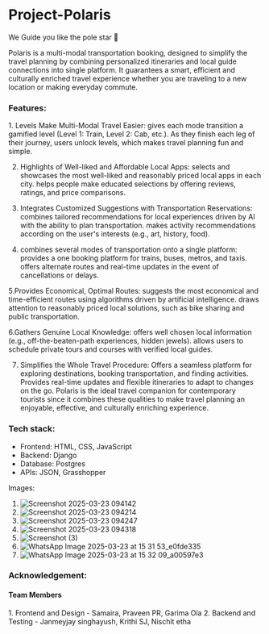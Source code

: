 <h1>Project-Polaris</h1>
<p>We Guide you like the pole star 🌟 </p>
<p>Polaris is a multi-modal transportation booking, designed to simplify the travel planning by combining personalized itineraries and local guide connections into single platform. It guarantees a smart, efficient and culturally enriched travel experience whether you are traveling to a new location or making everyday commute.</p>

<h3>Features:</h3>
1. Levels Make Multi-Modal Travel Easier: 
 gives each mode transition a gamified level (Level 1: Train, Level 2: Cab, etc.). 
 As they finish each leg of their journey, users unlock levels, which makes travel planning fun and simple.

2. Highlights of Well-liked and Affordable Local Apps:
   selects and showcases the most well-liked and reasonably priced local apps in each city.
   helps people make educated selections by offering reviews, ratings, and price comparisons.

3. Integrates Customized Suggestions with Transportation Reservations:
   combines tailored recommendations for local experiences driven by AI with the ability to plan transportation.
   makes activity recommendations according on the user's interests (e.g., art, history, food).

4. combines several modes of transportation onto a single platform:
   provides a one booking platform for trains, buses, metros, and taxis.
   offers alternate routes and real-time updates in the event of cancellations or delays.

5.Provides Economical, Optimal Routes:
suggests the most economical and time-efficient routes using algorithms driven by artificial intelligence.
draws attention to reasonably priced local solutions, such as bike sharing and public transportation.

6.Gathers Genuine Local Knowledge:
offers well chosen local information (e.g., off-the-beaten-path experiences, hidden jewels).
allows users to schedule private tours and courses with verified local guides.

7. Simplifies the Whole Travel Procedure:
   Offers a seamless platform for exploring destinations, booking transportation, and finding activities.
   Provides real-time updates and flexible itineraries to adapt to changes on the go.
   Polaris is the ideal travel companion for contemporary tourists since it combines these qualities to make travel planning an enjoyable, effective, and culturally enriching experience.

<h3>Tech stack:</h3>

- Frontend: HTML, CSS, JavaScript
- Backend: Django
- Database: Postgres
- APIs: JSON, Grasshopper

Images:

1. ![Screenshot 2025-03-23 094142](https://github.com/user-attachments/assets/8cbdac26-5ac6-454f-8831-0d72663326db)
2. ![Screenshot 2025-03-23 094214](https://github.com/user-attachments/assets/91c77bf9-401f-48ef-af9e-7070641c72b4)
3. ![Screenshot 2025-03-23 094247](https://github.com/user-attachments/assets/4f546ace-7abb-4038-a6d0-fd91527b3150)
4. ![Screenshot 2025-03-23 094318](https://github.com/user-attachments/assets/00d9c9a4-8ed9-4b19-aca0-98af7263f9ca)
5. ![Screenshot (3)](https://github.com/user-attachments/assets/5c23cf60-2a22-4511-9f0d-39a894934b14)
6. ![WhatsApp Image 2025-03-23 at 15 31 53_e0fde335](https://github.com/user-attachments/assets/f3d9e89c-2653-4561-8c6b-710189ba09bf)
7. ![WhatsApp Image 2025-03-23 at 15 32 09_a00597e3](https://github.com/user-attachments/assets/901ec63b-6bc8-4d29-9b54-c8fe1a470792)



<h3>Acknowledgement:</h3>
<h4>Team Members</h4>
1. Frontend and Design - Samaira, Praveen PR, Garima Ola
2. Backend and Testing - Janmeyjay singhayush, Krithi SJ, Nischit etha
